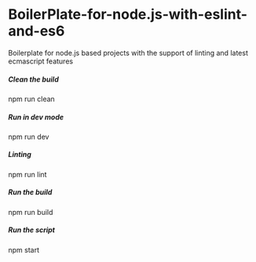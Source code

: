 # BoilerPlate-for-node.js-with-eslint-and-es6
Boilerplate for node.js based projects with the support of linting and latest ecmascript features
##### Clean the build
npm run clean
##### Run in dev mode
npm run dev
##### Linting
npm run lint
##### Run the build
npm run build
##### Run the script
npm start
